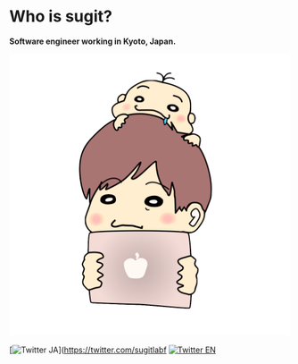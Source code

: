 # Who is sugit?

**Software engineer working in Kyoto, Japan.**

![sugit_icon](../_media/icon.png ":size=100x100")

[![Twitter JA](https://img.shields.io/twitter/url/https/twitter.com/sugitlab.svg?style=for-the-badge&logo=twitter&label=Follow%20%40sugitlab)](https://twitter.com/sugitlabf
[![Twitter EN](https://img.shields.io/twitter/url/https/twitter.com/sugitdev.svg?style=for-the-badge&logo=twitter&label=Follow%20%40sugitdev)](https://twitter.com/sugitdev)
